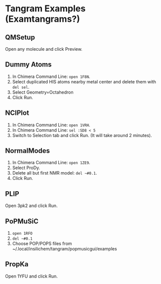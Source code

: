 # Tangram Examples (Examtangrams?)

## QMSetup

Open any molecule and click Preview.

## Dummy Atoms

1. In Chimera Command Line: `open 1F8N`.
2. Select duplicated HIS atoms nearby metal center and delete them with `del sel`.
3. Select Geometry=Octahedron
4. Click Run.

## NCIPlot

1. In Chimera Command Line: `open 1VRH`.
2. In Chimera Command Line: `sel :SD8 < 5`
3. Switch to Selection tab and click Run. (It will take around 2 minutes).

## NormalModes

1. In Chimera Command Line: `open 1ZE9`.
2. Select ProDy.
3. Delete all but first NMR model: `del ~#0.1`.
4. Click Run.

## PLIP

Open 3pk2 and click Run.

## PoPMuSiC

1. `open 1RFO`
2. `del ~#0.1`
3. Choose POP/POPS files from ~/.local/insilichem/tangram/popmusicgui/examples

## PropKa

Open 1YFU and click Run.

